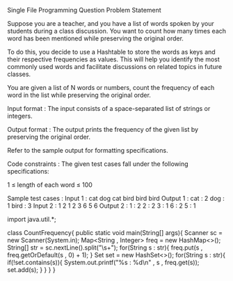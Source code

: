 Single File Programming Question
Problem Statement



Suppose you are a teacher, and you have a list of words spoken by your students during a class discussion. You want to count how many times each word has been mentioned while preserving the original order. 



To do this, you decide to use a Hashtable to store the words as keys and their respective frequencies as values. This will help you identify the most commonly used words and facilitate discussions on related topics in future classes.



You are given a list of N words or numbers, count the frequency of each word in the list while preserving the original order.

Input format :
The input consists of a space-separated list of strings or integers.

Output format :
The output prints the frequency of the given list by preserving the original order.



Refer to the sample output for formatting specifications.

Code constraints :
The given test cases fall under the following specifications:

1 ≤ length of each word ≤ 100

Sample test cases :
Input 1 :
cat dog cat bird bird bird
Output 1 :
cat : 2
dog : 1
bird : 3
Input 2 :
1 2 1 2 3 6 5 6
Output 2 :
1 : 2
2 : 2
3 : 1
6 : 2
5 : 1

import java.util.*;

class CountFrequency{
    public static void main(String[] args){
        Scanner sc = new Scanner(System.in);
        Map<String , Integer> freq = new HashMap<>();
        String[] str = sc.nextLine().split("\\s+");
        for(String s : str){
            freq.put(s , freq.getOrDefault(s , 0) + 1);
        }
        Set<String> set = new HashSet<>();
        for(String s : str){
            if(!set.contains(s)){
                System.out.printf("%s : %d\n" , s , freq.get(s));
                set.add(s);
            }
        }
    }
}
